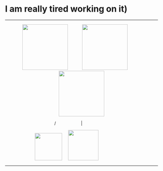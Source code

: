 
<h1 aligh="center">I am really tired working on it)</h1>




---

<p align="center"><img src="https://skillicons.dev/icons?i=py"width="150" height="150"> &nbsp&nbsp&nbsp&nbsp&nbsp&nbsp&nbsp&nbsp&nbsp&nbsp <img src="https://skillicons.dev/icons?i=unity&theme=light"width="150" height="150" > &nbsp&nbsp&nbsp&nbsp&nbsp&nbsp&nbsp&nbsp&nbsp&nbsp <img src="https://skillicons.dev/icons?i=cpp"width="150" height="150" ></p>
<p align="center">/&nbsp&nbsp&nbsp&nbsp&nbsp&nbsp&nbsp&nbsp&nbsp&nbsp&nbsp&nbsp&nbsp&nbsp&nbsp&nbsp&nbsp&nbsp&nbsp&nbsp |
    &nbsp&nbsp&nbsp&nbsp&nbsp&nbsp&nbsp&nbsp&nbsp&nbsp&nbsp&nbsp&nbsp&nbsp&nbsp&nbsp&nbsp&nbsp&nbsp&nbsp&nbsp</p>
<p align="center">
    <img src="https://skillicons.dev/icons?i=blender"width="90" height="90">&nbsp&nbsp&nbsp&nbsp&nbsp<img src="https://skillicons.dev/icons?i=cs"width="100" height="100">&nbsp&nbsp&nbsp&nbsp&nbsp&nbsp&nbsp&nbsp&nbsp&nbsp&nbsp&nbsp&nbsp&nbsp&nbsp&nbsp&nbsp&nbsp&nbsp&nbsp&nbsp&nbsp&nbsp&nbsp&nbsp;
</p>

---
<!--
**ArhanCrane/ArhanCrane** is a ✨ _special_ ✨ repository because its `README.md` (this file) appears on your GitHub profile.

Here are some ideas to get you started:

- 🔭 I’m currently working on ...
- 🌱 I’m currently learning ...
- 👯 I’m looking to collaborate on ...
- 🤔 I’m looking for help with ...
- 💬 Ask me about ...
- 📫 How to reach me: ...
- 😄 Pronouns: ...
- ⚡ Fun fact: ...
-->
